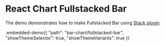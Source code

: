 # React Chart Fullstacked Bar

The demo demonstrates how to make Fullstacked Bar using [Stack plugin](../../docs/reference/stack.md)

.embedded-demo({ "path": "bar-chart/fullstacked-bar", "showThemeSelector": true, "showThemeVariants": true })

